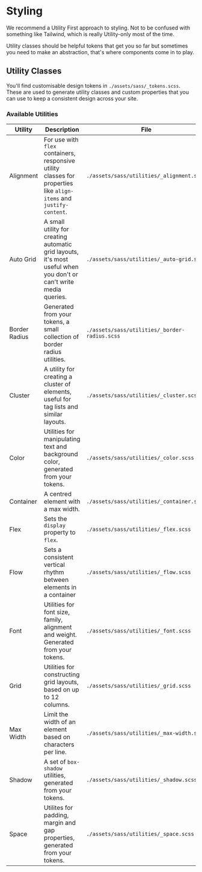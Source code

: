 # Styling

We recommend a Utility First approach to styling. Not to be confused with something like Tailwind, which is really Utility-only most of the time.

Utility classes should be helpful tokens that get you so far but sometimes you need to make an abstraction, that's where components come in to play.

## Utility Classes

You'll find customisable design tokens in `./assets/sass/_tokens.scss`. These are used to generate utility classes and custom properties that you can use to keep a consistent design across your site.

### Available Utilities

| Utility       | Description                                                                                                         | File                                          | Responsive |
| ------------- | ------------------------------------------------------------------------------------------------------------------- | --------------------------------------------- | ---------- |
| Alignment     | For use with `flex` containers, responsive utility classes for properties like `align-items` and `justify-content`. | `./assets/sass/utilities/_alignment.scss`     | ✅         |
| Auto Grid     | A small utility for creating automatic grid layouts, it's most useful when you don't or can't write media queries.  | `./assets/sass/utilities/_auto-grid.scss`     | 🚫         |
| Border Radius | Generated from your tokens, a small collection of border radius utilities.                                          | `./assets/sass/utilities/_border-radius.scss` | 🚫         |
| Cluster       | A utility for creating a cluster of elements, useful for tag lists and similar layouts.                             | `./assets/sass/utilities/_cluster.scss`       | 🚫         |
| Color         | Utilities for manipulating text and background color, generated from your tokens.                                   | `./assets/sass/utilities/_color.scss`         | 🚫         |
| Container     | A centred element with a max width.                                                                                 | `./assets/sass/utilities/_container.scss`     | 🚫         |
| Flex          | Sets the `display` property to `flex`.                                                                              | `./assets/sass/utilities/_flex.scss`          | 🚫         |
| Flow          | Sets a consistent vertical rhythm between elements in a container                                                   | `./assets/sass/utilities/_flow.scss`          | 🚫         |
| Font          | Utilities for font size, family, alignment and weight. Generated from your tokens.                                  | `./assets/sass/utilities/_font.scss`          | 🚫         |
| Grid          | Utilities for constructing grid layouts, based on up to 12 columns.                                                 | `./assets/sass/utilities/_grid.scss`          | ✅         |
| Max Width     | Limit the width of an element based on characters per line.                                                         | `./assets/sass/utilities/_max-width.scss`     | 🚫         |
| Shadow        | A set of `box-shadow` utilities, generated from your tokens.                                                        | `./assets/sass/utilities/_shadow.scss`        | 🚫         |
| Space         | Utilites for padding, margin and gap properties, generated from your tokens.                                        | `./assets/sass/utilities/_space.scss`         | 🚫         |
